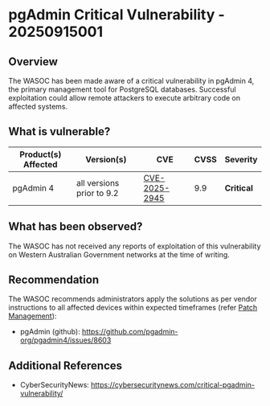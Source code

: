 # pgAdmin Critical Vulnerability - 20250915001

## Overview

The WASOC has been made aware of a critical vulnerability in pgAdmin 4, the primary management tool for PostgreSQL databases. Successful exploitation could allow remote attackers to execute arbitrary code on affected systems.

## What is vulnerable?

| Product(s) Affected | Version(s) | CVE | CVSS         | Severity |
| ------------------- | ---------- | --- | ------------ | -------- |
| pgAdmin 4 | all versions prior to 9.2 | [CVE-2025-2945](https://nvd.nist.gov/vuln/detail/CVE-2025-2945) | 9.9 | **Critical** |


## What has been observed?

The WASOC has not received any reports of exploitation of this vulnerability on Western Australian Government networks at the time of writing.

## Recommendation

The WASOC recommends administrators apply the solutions as per vendor instructions to all affected devices within expected timeframes (refer [Patch Management](../guidelines/patch-management.md)):

- pgAdmin (github): <https://github.com/pgadmin-org/pgadmin4/issues/8603>

## Additional References

- CyberSecurityNews: <https://cybersecuritynews.com/critical-pgadmin-vulnerability/>
